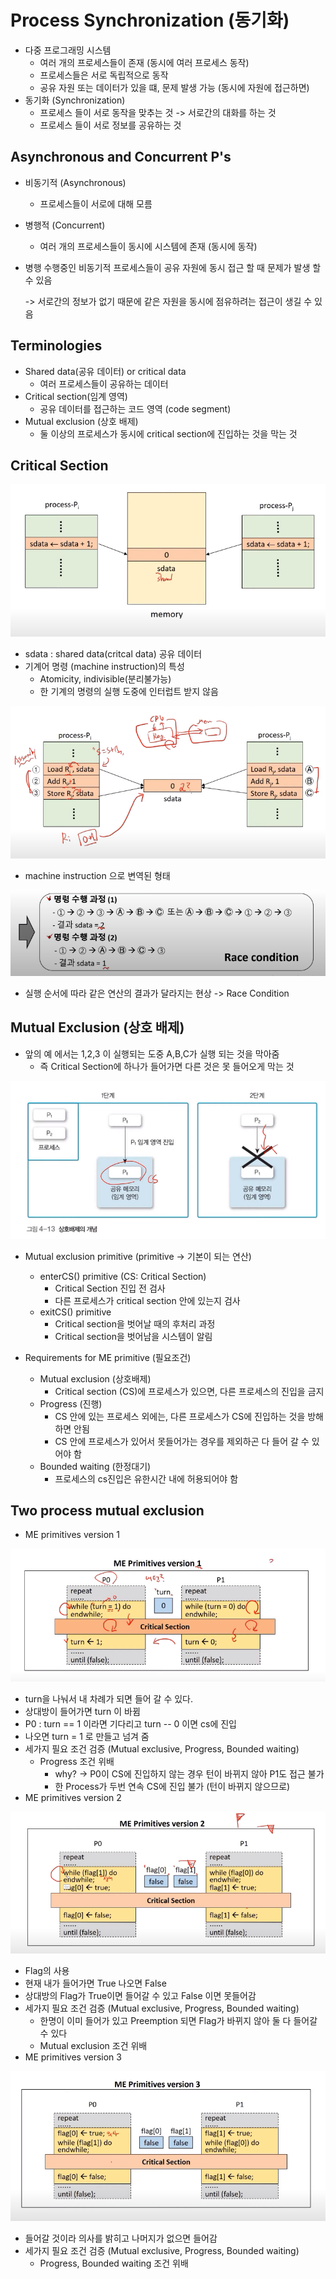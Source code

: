 # Process Synchronization (동기화)

- 다중 프로그래밍 시스템
  - 여러 개의 프로세스들이 존재 (동시에 여러 프로세스 동작)
  - 프로세스들은 서로 독립적으로 동작
  - 공유 자원 또는 데이터가 있을 떄, 문제 발생 가능 (동시에 자원에 접근하면)
- 동기화 (Synchronization)
  - 프로세스 들이 서로 동작을 맞추는 것 -> 서로간의 대화를 하는 것
  - 프로세스 들이 서로 정보를 공유하는 것

## Asynchronous and Concurrent P's

- 비동기적 (Asynchronous)

  - 프로세스들이 서로에 대해 모름

- 병행적 (Concurrent)

  - 여러 개의 프로세스들이 동시에 시스템에 존재 (동시에 동작)

- 병행 수행중인 비동기적 프로세스들이 공유 자원에 동시 접근 할 때 문제가 발생 할 수 있음

  -> 서로간의 정보가 없기 때문에 같은 자원을 동시에 점유하려는 접근이 생길 수 있음

## Terminologies

- Shared data(공유 데이터) or critical data
  - 여러 프로세스들이 공유하는 데이터
- Critical section(임계 영역)
  - 공유 데이터를 접근하는 코드 영역 (code segment)
- Mutual exclusion (상호 배제)
  - 둘 이상의 프로세스가 동시에 critical section에 진입하는 것을 막는 것

## Critical Section

![image-20200920231026447](images\image-20200920231026447.png)

- sdata : shared data(critcal data) 공유 데이터
- 기계어 명령 (machine instruction)의 특성
  - Atomicity, indivisible(분리불가능)
  - 한 기계의 명령의 실행 도중에 인터럽트 받지 않음

![image-20200920231443080](images\image-20200920231443080.png)

- machine instruction 으로 변역된 형태

![image-20200920231655390](images\image-20200920231655390.png)

- 실행 순서에 따라 같은 연산의 결과가 달라지는 현상 -> Race Condition

##  Mutual Exclusion (상호 배제)

- 앞의 예 에서는 1,2,3 이 실행되는 도중 A,B,C가 실행 되는 것을 막아줌 
  - 즉 Critical Section에 하나가 들어가면 다른 것은 못 들어오게 막는 것

![image-20200920232023163](images\image-20200920232023163.png)

- Mutual exclusion primitive (primitive -> 기본이 되는 연산)
  - enterCS()  primitive  (CS: Critical Section)
    - Critical Section 진입 전 검사
    - 다른 프로세스가 critical section 안에 있는지 검사
  - exitCS() primitive
    - Critical section을 벗어날 때의 후처리 과정
    - Critical section을 벗어남을 시스템이 알림

- Requirements for ME primitive (필요조건)
  - Mutual exclusion (상호배제)
    - Critical section (CS)에 프로세스가 있으면, 다른 프로세스의 진입을 금지
  - Progress (진행)
    - CS 안에 있는 프로세스 외에는, 다른 프로세스가 CS에 진입하는 것을 방해하면 안됨
    - CS 안에 프로세스가 있어서 못들어가는 경우를 제외하곤 다 들어 갈 수 있어야 함
  - Bounded waiting (한정대기)
    - 프로세스의 cs진입은 유한시간 내에 허용되어야 함

## Two process mutual exclusion

- ME primitives version 1

![image-20200920232745031](images\image-20200920232745031.png)

- turn을 나눠서 내 차례가 되면 들어 갈 수 있다.	
- 상대방이 들어가면 turn 이 바뀜
- P0 : turn == 1 이라면 기다리고 turn -- 0 이면 cs에 진입
- 나오면 turn = 1 로 만들고 넘겨 줌
- 세가지 필요 조건 검증 (Mutual exclusive, Progress, Bounded waiting)
  - Progress 조건 위배 
    - why? -> P0이 CS에 진입하지 않는 경우 턴이 바뀌지 않아 P1도 접근 불가
    - 한 Process가 두번 연속 CS에 진입 불가 (턴이 바뀌지 않으므로)
- ME primitives version 2

![image-20200920233343725](images\image-20200920233343725.png)

- Flag의 사용
- 현재 내가 들어가면 True 나오면 False
- 상대방의 Flag가 True이면 들어갈 수 있고 False 이면 못들어감
- 세가지 필요 조건 검증 (Mutual exclusive, Progress, Bounded waiting)
  - 한명이 이미 들어가 있고 Preemption 되면 Flag가 바뀌지 않아 둘 다 들어갈 수 있다
  - Mutual exclusion 조건 위배
- ME primitives version 3

![image-20200920233800769](images\image-20200920233800769.png)

- 들어갈 것이라 의사를 밝히고 나머지가 없으면 들어감
- 세가지 필요 조건 검증 (Mutual exclusive, Progress, Bounded waiting)
  - Progress, Bounded waiting 조건 위배